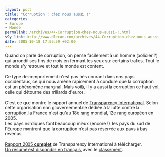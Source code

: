 ```yaml
--- 
layout: post
title: "Corruption : chez nous aussi !"
categories: 
- Europe
- Monde
permalink: /archives/44-Corruption-chez-nous-aussi-!.html
s9y_link: http://www.dlecan.com/archives/44-Corruption-chez-nous-aussi-!.html
date: 2005-10-18 17:55:59 +02:00
---
```

Quand on parle de corruption, on pense facilement à un homme (policier ?) qui arrondit ses fins de mois en fermant les yeux sur certains trafics. Tout le monde s'y retrouve et tout le monde est content.<br />
<br />
Ce type de comportement n'est pas très courant dans nos pays occidentaux, ce qui nous amène rapidement à conclure que la corruption est un phénomène marginal. Mais voilà, il y a aussi la corruption de haut vol, celle qui détourne des millards d'euros.<br />
<br />
C'est ce que montre le rapport annuel de <a href="http://www.transparency.org/">Transparency International</a>. Selon cette organisation non gouvernementale dédiée à la lutte contre la corruption, la France n'est qu'au 18è rang mondial, 12e rang européen en 2005.<br />
Les pays nordiques font beaucoup mieux (encore !), les pays du sud de l'Europe montrent que la corruption n'est pas réservée aux pays à bas revenus.<br />
<br />
<a href="http://www.globalcorruptionreport.org/download_fr.html">Rapport 2005 <strong>complet</strong></a> de Transparency International  à télécharger.<br />
<a href="http://www.transparency.org/cpi/2005/2005.10.18.cpi.fr.html">Un résumé est disponible en français</a>, avec le <a href="http://www.transparency.org/cpi/2005/2005.10.18.cpi.fr.html#cpi">classement</a>.
